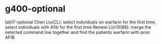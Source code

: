 # g400-optional
lab17-optional
Chen Liu(CL): select individuals on warfarin for the first time,  select individuals with Afib for the  first time
Renwei Li(rl3088): merge the selected command line together and find the patients warfarin with prior AFIB
